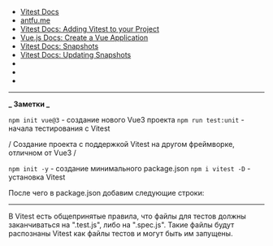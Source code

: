 - [Vitest Docs](https://vitest.dev/)
- [antfu.me](https://antfu.me/)
- [Vitest Docs: Adding Vitest to your Project](https://vitest.dev/guide/#adding-vitest-to-your-project)
- [Vue.js Docs: Create a Vue Application](https://vuejs.org/guide/quick-start.html#creating-a-vue-application)
- [Vitest Docs: Snapshots](https://vitest.dev/guide/snapshot.html)
- [Vitest Docs: Updating Snapshots](https://vitest.dev/guide/snapshot.html#updating-snapshots)
- []()
- []()
- []()

---

**_ Заметки _**

`npm init vue@3` - создание нового Vue3 проекта
`npm run test:unit` - начала тестирования с Vitest

/ Создание проекта с поддержкой Vitest на другом фреймворке, отличном от Vue3 /

`npm init -y` - создание минимального package.json
`npm i vitest -D` - установка Vitest

После чего в package.json добавим следующие строки:

<script>
	"scripts": {
		"test": "vitest"
	}
</script>

---

В Vitest есть общепринятые правила, что файлы для тестов должны заканчиваться на ".test.js", либо на ".spec.js". Такие файлы будут распознаны Vitest как файлы тестов и могут быть им запущены.
